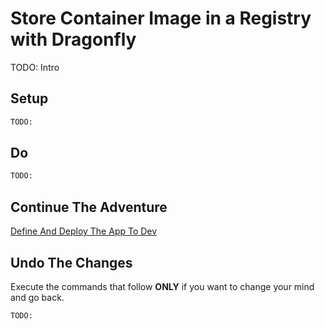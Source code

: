# Store Container Image in a Registry with Dragonfly

TODO: Intro

## Setup

```bash
TODO:
```

## Do

```bash
TODO:
```

## Continue The Adventure

[Define And Deploy The App To Dev](../define-deploy-dev/story.md)

## Undo The Changes

Execute the commands that follow **ONLY** if you want to change your mind and go back.

```bash
TODO:
```
